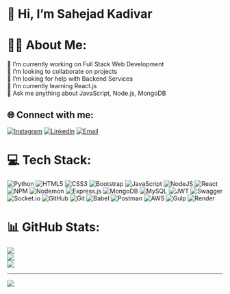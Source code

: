 # 👋 Hi, I’m Sahejad Kadivar
# 🙋‍♂️ About Me:
🔭 I’m currently working on Full Stack Web Development<br>👯 I’m looking to collaborate on projects<br>🤝 I’m looking for help with Backend Services<br>🌱 I’m currently learning React.js<br>💬 Ask me anything about JavaScript, Node.js, MongoDB


## 🌐 Connect with me:
[![Instagram](https://img.shields.io/badge/Instagram-%23E4405F.svg?logo=Instagram&logoColor=white)](https://www.instagram.com/sahejad_kadivar) [![LinkedIn](https://img.shields.io/badge/LinkedIn-%230077B5.svg?logo=linkedin&logoColor=white)](https://www.linkedin.com/in/er-sahejad-kadivar-667bb9227) [![Email](https://img.shields.io/badge/GMAIL-gray.svg?&logo=maildotru&logoColor=white)](mailto:kadivarsahejad@gmail.com)

# 💻 Tech Stack:
![Python](https://img.shields.io/badge/python-3670A0?style=for-the-badge&logo=python&logoColor=ffdd54) ![HTML5](https://img.shields.io/badge/html5-%23E34F26.svg?style=for-the-badge&logo=html5&logoColor=white) ![CSS3](https://img.shields.io/badge/css3-%231572B6.svg?style=for-the-badge&logo=css3&logoColor=white) ![Bootstrap](https://img.shields.io/badge/bootstrap-%238511FA.svg?style=for-the-badge&logo=bootstrap&logoColor=white) ![JavaScript](https://img.shields.io/badge/javascript-%23323330.svg?style=for-the-badge&logo=javascript&logoColor=%23F7DF1E) ![NodeJS](https://img.shields.io/badge/node.js-6DA55F?style=for-the-badge&logo=node.js&logoColor=white) ![React](https://img.shields.io/badge/react-%2320232a.svg?style=for-the-badge&logo=react&logoColor=%2361DAFB) ![NPM](https://img.shields.io/badge/NPM-%23CB3837.svg?style=for-the-badge&logo=npm&logoColor=white) ![Nodemon](https://img.shields.io/badge/NODEMON-%23323330.svg?style=for-the-badge&logo=nodemon&logoColor=%BBDEAD) ![Express.js](https://img.shields.io/badge/express.js-%23404d59.svg?style=for-the-badge&logo=express&logoColor=%2361DAFB) ![MongoDB](https://img.shields.io/badge/MongoDB-%234ea94b.svg?style=for-the-badge&logo=mongodb&logoColor=white) ![MySQL](https://img.shields.io/badge/mysql-4479A1.svg?style=for-the-badge&logo=mysql&logoColor=white) ![JWT](https://img.shields.io/badge/JWT-black?style=for-the-badge&logo=JSON%20web%20tokens) ![Swagger](https://img.shields.io/badge/-Swagger-%23Clojure?style=for-the-badge&logo=swagger&logoColor=white) ![Socket.io](https://img.shields.io/badge/Socket.io-black?style=for-the-badge&logo=socket.io&badgeColor=010101) ![GitHub](https://img.shields.io/badge/github-%23121011.svg?style=for-the-badge&logo=github&logoColor=white) ![Git](https://img.shields.io/badge/git-%23F05033.svg?style=for-the-badge&logo=git&logoColor=white) ![Babel](https://img.shields.io/badge/Babel-F9DC3e?style=for-the-badge&logo=babel&logoColor=black) ![Postman](https://img.shields.io/badge/Postman-FF6C37?style=for-the-badge&logo=postman&logoColor=white) ![AWS](https://img.shields.io/badge/AWS-%23FF9900.svg?style=for-the-badge&logo=amazon-aws&logoColor=white) ![Gulp](https://img.shields.io/badge/GULP-%23CF4647.svg?style=for-the-badge&logo=gulp&logoColor=white) ![Render](https://img.shields.io/badge/Render-46E3B7?style=for-the-badge&logo=render&logoColor=white)
# 📊 GitHub Stats:
![](https://github-readme-stats.vercel.app/api?username=sahejadkadivar&theme=dark&hide_border=false&include_all_commits=true&count_private=false)<br/>
![](https://github-readme-streak-stats.herokuapp.com/?user=sahejadkadivar&theme=dark&hide_border=false)<br/>
![](https://github-readme-stats.vercel.app/api/top-langs/?username=sahejadkadivar&theme=dark&hide_border=false&include_all_commits=true&count_private=false&layout=compact)

---
[![](https://visitcount.itsvg.in/api?id=sahejadkadivar&icon=0&color=0)](https://visitcount.itsvg.in)
